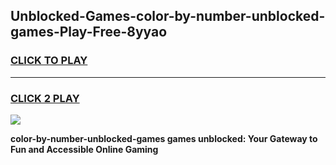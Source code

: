 
## Unblocked-Games-color-by-number-unblocked-games-Play-Free-8yyao
<h3>
<a href="https://premium76.site?title=color-by-number-unblocked-games&ref=20A">CLICK TO PLAY</a></h3>
<hr>

<h3>
<a href="https://premium76.site?title=color-by-number-unblocked-games&ref=20A">CLICK 2 PLAY</a>
  
</h3>

<a href="https://premium76.site?title=color-by-number-unblocked-games&ref=20A"><img src="https://clearcache.store/games.png"></a>


**color-by-number-unblocked-games games unblocked: Your Gateway to Fun and Accessible Online Gaming**
